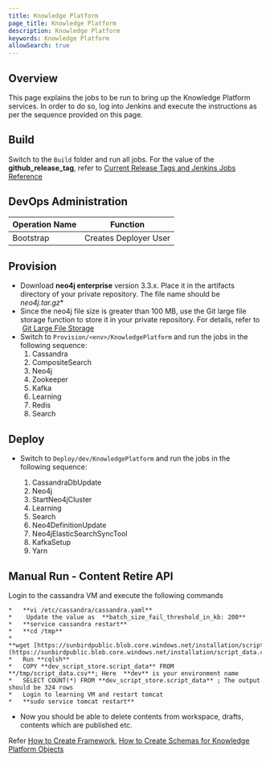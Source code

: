 ```yaml
---
title: Knowledge Platform
page_title: Knowledge Platform
description: Knowledge Platform
keywords: Knowledge Platform
allowSearch: true
--- 
```


## Overview
This page explains the jobs to be run to bring up the Knowledge Platform services. In order to do so, log into Jenkins and execute the instructions as per the sequence provided on this page.

## Build

Switch to the `Build` folder and run all jobs. For the value of the **github_release_tag**, refer to [Current Release Tags and Jenkins Jobs Reference](https://project-sunbird.atlassian.net/wiki/spaces/DevOps/pages/1025376293/Current+Release+Tags+and+Jenkins+Jobs+Reference)

## DevOps Administration

| Operation Name | Function              |
| -------------- | --------------------- |
| Bootstrap      | Creates Deployer User |

## Provision

*   Download **neo4j enterprise** version 3.3.x. Place it in the artifacts directory of your private repository. The file name should be **neo4j*.tar.gz**
*   Since the neo4j file size is greater than 100 MB, use the Git large file storage function to store it in your private repository. For details, refer to  [Git Large File Storage](https://git-lfs.github.com/)
*   Switch to `Provision/<env>/KnowledgePlatform` and run the jobs in the following sequence:
    1.  Cassandra
    2.  CompositeSearch
    3.  Neo4j
    4.  Zookeeper
    5.  Kafka
    6.  Learning
    7.  Redis
    8.  Search

## Deploy

*   Switch to `Deploy/dev/KnowledgePlatform` and run the jobs in the following sequence:

    1.  CassandraDbUpdate
    2.  Neo4j
    3.  StartNeo4jCluster
    4.  Learning
    5.  Search
    6.  Neo4DefinitionUpdate
    7.  Neo4jElasticSearchSyncTool 
    8.  KafkaSetup 
    9.  Yarn  
 

##  Manual Run - Content Retire API 

Login to the cassandra VM and execute the following commands 
```
*   **vi /etc/cassandra/cassandra.yaml**
*    Update the value as  **batch_size_fail_threshold_in_kb: 200**
*   **service cassandra restart**
*   **cd /tmp**
*   **wget [https://sunbirdpublic.blob.core.windows.net/installation/script_data.csv](https://sunbirdpublic.blob.core.windows.net/installation/script_data.csv)**
*   Run **cqlsh**
*   COPY **dev_script_store.script_data** FROM **/tmp/script_data.csv**; Here  **dev** is your environment name 
*   SELECT COUNT(*) FROM **dev_script_store.script_data** ; The output should be 324 rows 
*   Login to learning VM and restart tomcat  
*   **sudo service tomcat restart**
```
*   Now you should be able to delete contents from workspace, drafts, contents which are published etc.
                    

Refer [How to Create Framework](), [How to Create Schemas for Knowledge Platform Objects](./knowledge-platform-object-schema.html)


